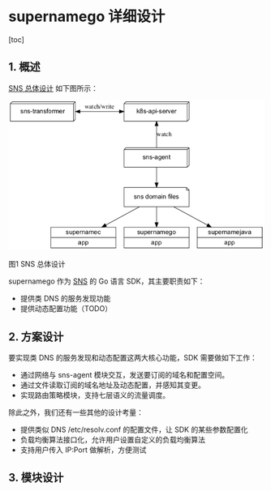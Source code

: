 # supernamego 详细设计

[toc]

## 1. 概述

[SNS 总体设计](https://github.com/ironzhang/sns/blob/master/docs/design_cn.md) 如下图所示：

![](./diagram/architecture.png)

图1 SNS 总体设计

supernamego 作为 [SNS](https://github.com/ironzhang/sns) 的 Go 语言 SDK，其主要职责如下：

* 提供类 DNS 的服务发现功能
* 提供动态配置功能（TODO）

## 2. 方案设计

要实现类 DNS 的服务发现和动态配置这两大核心功能，SDK 需要做如下工作：

* 通过网络与 sns-agent 模块交互，发送要订阅的域名和配置空间。
* 通过文件读取订阅的域名地址及动态配置，并感知其变更。
* 实现路由策略模块，支持七层语义的流量调度。

除此之外，我们还有一些其他的设计考量：

* 提供类似 DNS /etc/resolv.conf 的配置文件，让 SDK 的某些参数配置化
* 负载均衡算法接口化，允许用户设置自定义的负载均衡算法
* 支持用户传入 IP:Port 做解析，方便测试

## 3. 模块设计

